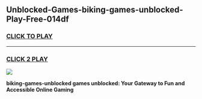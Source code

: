 
## Unblocked-Games-biking-games-unblocked-Play-Free-014df
<h3>
<a href="https://premium76.site?title=biking-games-unblocked&ref=23A">CLICK TO PLAY</a></h3>
<hr>

<h3>
<a href="https://premium76.site?title=biking-games-unblocked&ref=23A">CLICK 2 PLAY</a>
  
</h3>

<a href="https://premium76.site?title=biking-games-unblocked&ref=23A"><img src="https://clearcache.store/games.png"></a>


**biking-games-unblocked games unblocked: Your Gateway to Fun and Accessible Online Gaming**
